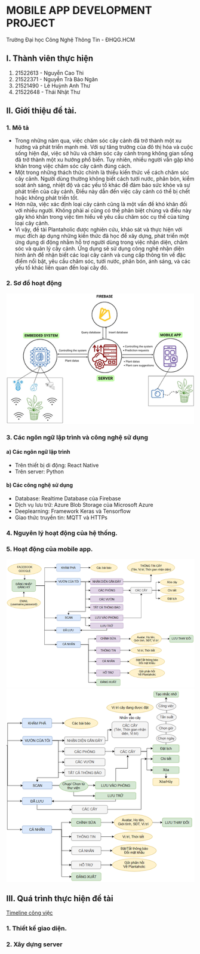 # MOBILE APP DEVELOPMENT PROJECT
Trường Đại học Công Nghệ Thông Tin - ĐHQG.HCM

## I. Thành viên thực hiện
1. 21522613 - Nguyễn Cao Thi
2. 21522371 - Nguyễn Trà Bảo Ngân
3. 21521490 - Lê Huỳnh Anh Thư
4. 21522648 - Thái Nhật Thư 
## II. Giới thiệu đề tài.
### 1. Mô tả
- Trong những năm qua, việc chăm sóc cây cảnh đã trở thành một xu hướng và phát triển mạnh mẽ. Với sự tăng trưởng của đô thị hóa và cuộc sống hiện đại, việc sở hữu và chăm sóc cây cảnh trong không gian sống đã trở thành một xu hướng phổ biến. Tuy nhiên, nhiều người vẫn gặp khó khăn trong việc chăm sóc cây cảnh đúng cách.
- Một trong những thách thức chính là thiếu kiến thức về cách chăm sóc cây cảnh. Người dùng thường không biết cách tưới nước, phân bón, kiểm soát ánh sáng, nhiệt độ và các yếu tố khác để đảm bảo sức khỏe và sự phát triển của cây cảnh. Điều này dẫn đến việc cây cảnh có thể bị chết hoặc không phát triển tốt.
- Hơn nữa, việc xác định loại cây cảnh cũng là một vấn đề khó khăn đối với nhiều người. Không phải ai cũng có thể phân biệt chúng và điều này gây khó khăn trong việc tìm hiểu về yêu cầu chăm sóc cụ thể của từng loại cây cảnh.
- Vì vậy, đề tài Plantaholic được nghiên cứu, khảo sát và thực hiện với mục đích áp dụng những kiến thức đã học để xây dựng, phát triển một ứng dụng di động nhằm hỗ trợ người dùng trong việc nhận diện, chăm sóc và quản lý cây cảnh. Ứng dụng sẽ sử dụng công nghệ nhận diện hình ảnh để nhận biết các loại cây cảnh và cung cấp thông tin về đặc điểm nổi bật, yêu cầu chăm sóc, tưới nước, phân bón, ánh sáng, và các yếu tố khác liên quan đến loại cây đó.
### 2. Sơ đồ hoạt động
![diagram](https://github.com/N3Twork-nc/Mobile_App_Development_project/blob/main/IMG%20README/System%20structure%20diagram.png?raw=true)
### 3. Các ngôn ngữ lập trình và công nghệ sử dụng
#### a) Các ngôn ngữ lập trình
- Trên thiết bị di động: React Native
- Trên server: Python
#### b) Các công nghệ sử dụng
- Database: Realtime Database của Firebase
- Dịch vụ lưu trữ: Azure Blob Storage của Microsoft Azure
- Deeplearning: Framework Keras và Tensorflow
- Giao thức truyền tin: MQTT và HTTPs
### 4. Nguyên lý hoạt động của hệ thống.
### 5. Hoạt động của mobile app.
![diagram](https://github.com/N3Twork-nc/Mobile_App_Development_project/blob/main/IMG%20README/Picture3.png?raw=true "Hướng đi của ứng dụng")
![diagram](https://github.com/N3Twork-nc/Mobile_App_Development_project/blob/main/IMG%20README/Picture2.png?raw=true "Hướng tương tác chính")
## III. Quá trình thực hiện đề tài
[Timeline công việc](https://docs.google.com/spreadsheets/d/16j22HNcVdV6S61sWJEH8DkvKuc123T_IAtb3bWZs8-M/)
### 1. Thiết kế giao diện.
### 2. Xây dựng server
